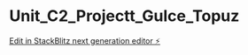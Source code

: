 # Unit_C2_Projectt_Gulce_Topuz

[Edit in StackBlitz next generation editor ⚡️](https://stackblitz.com/~/github.com/gulce23/Unit_C2_Projectt_Gulce_Topuz)